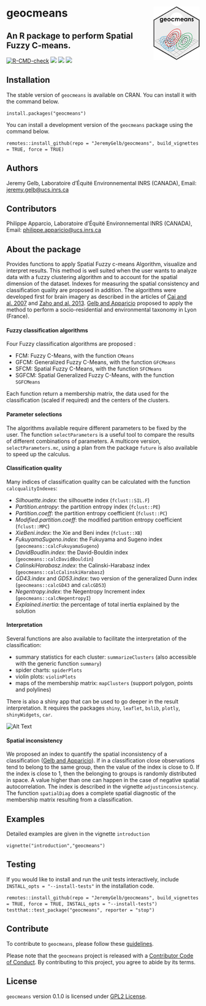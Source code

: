 
<!-- README.md is generated from README.Rmd. Please edit that file -->

# geocmeans <img src='man/figures/geocmeans_logo.png' align="right" height="138.5" />

## An R package to perform Spatial Fuzzy C-means.

<!-- badges: start -->

[![R-CMD-check](https://github.com/JeremyGelb/geocmeans/actions/workflows/R-CMD-check.yaml/badge.svg)](https://github.com/JeremyGelb/geocmeans/actions/workflows/R-CMD-check.yaml)
[![](https://img.shields.io/badge/devel%20version-0.1.1.9000-green.svg)](https://github.com/JeremyGelb/geocmeans)
[![](https://www.r-pkg.org/badges/version/geocmeans?color=blue)](https://cran.r-project.org/package=geocmeans)
[![](http://cranlogs.r-pkg.org/badges/grand-total/geocmeans?color=blue)](https://cran.r-project.org/package=geocmeans)
<!-- badges: end -->

## Installation

The stable version of `geocmeans` is available on CRAN. You can install
it with the command below.

    install.packages("geocmeans")

You can install a development version of the `geocmeans` package using
the command below.

    remotes::install_github(repo = "JeremyGelb/geocmeans", build_vignettes = TRUE, force = TRUE)

## Authors

Jeremy Gelb, Laboratoire d’Équité Environnemental INRS (CANADA), Email:
<jeremy.gelb@ucs.inrs.ca>

## Contributors

Philippe Apparcio, Laboratoire d’Équité Environnemental INRS (CANADA),
Email: <philippe.apparicio@ucs.inrs.ca>

## About the package

Provides functions to apply Spatial Fuzzy c-means Algorithm, visualize
and interpret results. This method is well suited when the user wants to
analyze data with a fuzzy clustering algorithm and to account for the
spatial dimension of the dataset. Indexes for measuring the spatial
consistency and classification quality are proposed in addition. The
algorithms were developed first for brain imagery as described in the
articles of [Cai and
al. 2007](https://doi.org/10.1016/j.patcog.2006.07.011) and [Zaho and
al. 2013](https://doi.org/10.1016/j.dsp.2012.09.016). [Gelb and
Apparicio](https://doi.org/10.4000/cybergeo.36414) proposed to apply the
method to perform a socio-residential and environmental taxonomy in Lyon
(France).

#### Fuzzy classification algorithms

Four Fuzzy classification algorithms are proposed :

-   FCM: Fuzzy C-Means, with the function `CMeans`
-   GFCM: Generalized Fuzzy C-Means, with the function `GFCMeans`
-   SFCM: Spatial Fuzzy C-Means, with the function `SFCMeans`
-   SGFCM: Spatial Generalized Fuzzy C-Means, with the function
    `SGFCMeans`

Each function return a membership matrix, the data used for the
classification (scaled if required) and the centers of the clusters.

#### Parameter selections

The algorithms available require different parameters to be fixed by the
user. The function `selectParameters` is a useful tool to compare the
results of different combinations of parameters. A multicore version,
`selectParameters.mc`, using a plan from the package `future` is also
available to speed up the calculus.

#### Classification quality

Many indices of classification quality can be calculated with the
function `calcqualityIndexes`:

-   *Silhouette.index*: the silhouette index (`fclust::SIL.F`)
-   *Partition.entropy*: the partition entropy index (`fclust::PE`)
-   *Partition.coeff*: the partition entropy coefficient (`fclust::PC`)
-   *Modified.partition.coeff*: the modified partition entropy
    coefficient (`fclust::MPC`)
-   *XieBeni.index*: the Xie and Beni index (`fclust::XB`)
-   *FukuyamaSugeno.index*: the Fukuyama and Sugeno index
    (`geocmeans::calcFukuyamaSugeno`)
-   *DavidBoudlin.index*: the David-Bouldin index
    (`geocmeans::calcDavidBouldin`)
-   *CalinskiHarabasz.index*: the Calinski-Harabasz index
    (`geocmeans::calcCalinskiHarabasz`)
-   *GD43.index* and *GD53.index*: two version of the generalized Dunn
    index (`geocmeans::calcGD43` and `calcGD53`)
-   *Negentropy.index*: the Negentropy Increment index
    (`geocmeans::calcNegentropyI`)
-   *Explained.inertia*: the percentage of total inertia explained by
    the solution

#### Interpretation

Several functions are also available to facilitate the interpretation of
the classification:

-   summary statistics for each cluster: `summarizeClusters` (also
    accessible with the generic function `summary`)
-   spider charts: `spiderPlots`
-   violin plots: `violinPlots`
-   maps of the membership matrix: `mapClusters` (support polygon,
    points and polylines)

There is also a shiny app that can be used to go deeper in the result
interpretation. It requires the packages `shiny`, `leaflet`, `bslib`,
`plotly`, `shinyWidgets`, `car`.

![Alt
Text](https://raw.githubusercontent.com/JeremyGelb/geocmeans/master/.github/gif/app_viz.gif)

#### Spatial inconsistency

We proposed an index to quantify the spatial inconsistency of a
classification ([Gelb and
Apparicio](https://doi.org/10.4000/cybergeo.36414)). If in a
classification close observations tend to belong to the same group, then
the value of the index is close to 0. If the index is close to 1, then
the belonging to groups is randomly distributed in space. A value higher
than one can happen in the case of negative spatial autocorrelation. The
index is described in the vignette `adjustinconsistency`. The function
`spatialDiag` does a complete spatial diagnostic of the membership
matrix resulting from a classification.

## Examples

Detailed examples are given in the vignette `introduction`

    vignette("introduction","geocmeans")

## Testing

If you would like to install and run the unit tests interactively,
include `INSTALL_opts = "--install-tests"` in the installation code.

    remotes::install_github(repo = "JeremyGelb/geocmeans", build_vignettes = TRUE, force = TRUE, INSTALL_opts = "--install-tests")
    testthat::test_package("geocmeans", reporter = "stop")

## Contribute

To contribute to `geocmeans`, please follow these
[guidelines](https://github.com/JeremyGelb/geocmeans/blob/master/CONTRIBUTING.md).

Please note that the `geocmeans` project is released with a [Contributor
Code of
Conduct](https://github.com/JeremyGelb/geocmeans/blob/master/CONDUCT.md).
By contributing to this project, you agree to abide by its terms.

## License

`geocmeans` version 0.1.0 is licensed under [GPL2
License](https://github.com/JeremyGelb/geocmeans/blob/master/LICENSE.txt).
